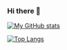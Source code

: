 ### Hi there 👋

<!--
**yh-nr/yh-nr** is a ✨ _special_ ✨ repository because its `README.md` (this file) appears on your GitHub profile.

Here are some ideas to get you started:

- 🔭 I’m currently working on ...
- 🌱 I’m currently learning ...
- 👯 I’m looking to collaborate on ...
- 🤔 I’m looking for help with ...
- 💬 Ask me about ...
- 📫 How to reach me: ...
- 😄 Pronouns: ...
- ⚡ Fun fact: ...
-->


[![My GitHub stats](https://github-readme-stats.vercel.app/api?username=yh-nr&theme=vue-dark&show_icons=true)](https://github.com/yh-nr/github-readme-stats)

[![Top Langs](https://github-readme-stats.vercel.app/api/top-langs/?username=yh-nr&theme=vue-dark&show_icons=true&layout=compact)](https://github.com/yh-nr/github-readme-stats)
